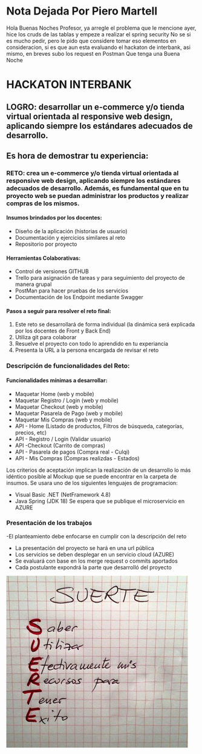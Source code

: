 # Nota Dejada Por Piero Martell
Hola Buenas Noches Profesor, ya arregle el problema que le mencione ayer, hice los cruds de las tablas y empeze a realizar el spring security
No se si es mucho pedir, pero le pido que considere tomar eso elementos en consideracion, si es que aun esta evaluando el hackaton de interbank, 
asi mismo, en breves subo los request en Postman
Que tenga una Buena Noche

# HACKATON INTERBANK
## LOGRO: desarrollar un e-commerce y/o tienda virtual orientada al responsive web design, aplicando siempre los estándares adecuados de desarrollo. 

## Es hora de demostrar tu experiencia:

### RETO: crea un e-commerce y/o tienda virtual orientada al responsive web design, aplicando siempre los estándares adecuados de desarrollo. Además, es fundamental que en tu proyecto web se puedan administrar los productos y realizar compras de los mismos. 
 
#### Insumos brindados por los docentes:
- Diseño de la aplicación (historias de usuario)
- Documentación y ejercicios similares al reto
- Repositorio por proyecto

#### Herramientas Colaborativas:
- Control de versiones GITHUB
- Trello para asignación de tareas y para seguimiento del proyecto de manera grupal
- PostMan para hacer pruebas de los servicios
- Documentación de los Endpoint mediante Swagger

#### Pasos a seguir para resolver el reto final:

1.	Este reto se desarrollará de forma individual (la dinámica será explicada por los docentes de Front y Back End)
2.	Utiliza git para colaborar
3.	Resuelve el proyecto con todo lo aprendido en tu experiancia
4.	Presenta la URL a la persona encargada de revisar el reto


### Descripción de funcionalidades  del Reto:

#### Funcionalidades mínimas a desarrollar: 

- Maquetar Home (web y mobile)
- Maquetar Registro / Login (web y mobile)
- Maquetar Checkout (web y mobile)
- Maquetar Pasarela de Pago (web y mobile)
- Maquetar Mis Compras (web y mobile)
- API - Home (Listado de productos, Filtros de búsqueda, categorías, precios, etc)
- API - Registro / Login (Validar usuario)
- API -Checkout (Carrito de compras)
- API - Pasarela de pagos (Compra real - Culqi)
- API - Mis Compras (Compras realizdas - Estados)

Los criterios de aceptación implican la realización de un desarrollo lo más idéntico posible al Mockup que se puede encontrar en la carpeta de insumos. 
Se usara uno de los siguientes lenguajes de programacion:
- Visual Basic .NET (NetFramework 4.8)
- Java Spring (JDK 18)
Se espera que se publique el microservicio en AZURE
### Presentación de los trabajos
-El planteamiento debe enfocarse en cumplir con la descripción del reto
- La presentación del proyecto se hará en una url pública
- Los servicios se deben desplegar en un servicio cloud (AZURE)
- Se evaluará con base en los merge request o commits aportados
- Cada postulante expondrá la parte que desarrolló del proyecto

![Image text](suerte.jpg)
